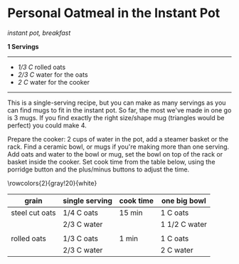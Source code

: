 # Personal Oatmeal in the Instant Pot
*instant pot, breakfast*

**1 Servings**

---

- *1/3 C* rolled oats
- *2/3 C* water for the oats
- *2 C* water for the cooker

---

This is a single-serving recipe, but you can make as many servings as you can
find mugs to fit in the instant pot. So far, the most we've made in one go is 3
mugs. If you find exactly the right size/shape mug (triangles would be perfect)
you could make 4.

Prepare the cooker: 2 cups of water in the pot, add a steamer basket or the
rack. Find a ceramic bowl, or mugs if you're making more than one serving. Add
oats and water to the bowl or mug, set the bowl on top of the rack or basket
inside the cooker. Set cook time from the table below, using the porridge button
and the plus/minus buttons to adjust the time.


\rowcolors{2}{gray!20}{white}

| grain          | single serving  | cook time | one big bowl |
|----------------|-----------------|-----------|--------------|
| steel cut oats | 1/4 C oats      | 15 min    | 1 C oats     |
|                | 2/3 C water     |           | 1 1/2 C water|
|                |                 |           |              |
| rolled oats    | 1/3 C oats      | 1 min     | 1 C oats     |
|                | 2/3 C water     |           | 2 C water    |
